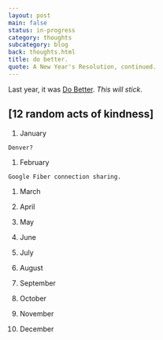 ```yaml
---
layout: post
main: false
status: in-progress
category: thoughts
subcategory: blog
back: thoughts.html
title: do better.
quote: A New Year's Resolution, continued.
---
```


Last year, it was [Do Better](http://frank.lovecch.io/thoughts/2012-10-29-be-better). _This will stick_. 

<h2>[12 random acts of kindness]</h2>

1. January

```
Denver?
```

1. February

```
Google Fiber connection sharing.
```

1. March



1. April
1. May
1. June
1. July
1. August
1. September
1. October
1. November
1. December